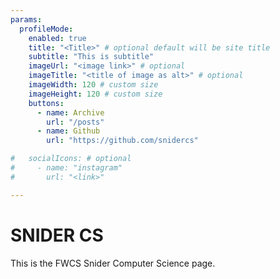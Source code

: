 ```yaml
---
params:
  profileMode:
    enabled: true
    title: "<Title>" # optional default will be site title
    subtitle: "This is subtitle"
    imageUrl: "<image link>" # optional
    imageTitle: "<title of image as alt>" # optional
    imageWidth: 120 # custom size
    imageHeight: 120 # custom size
    buttons:
      - name: Archive
        url: "/posts"
      - name: Github
        url: "https://github.com/snidercs"

#   socialIcons: # optional
#     - name: "instagram"
#       url: "<link>"

---
```


# SNIDER CS

This is the FWCS Snider Computer Science page.
